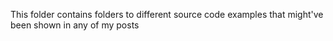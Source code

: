 This folder contains folders to different source code examples that might've been shown in any of my posts